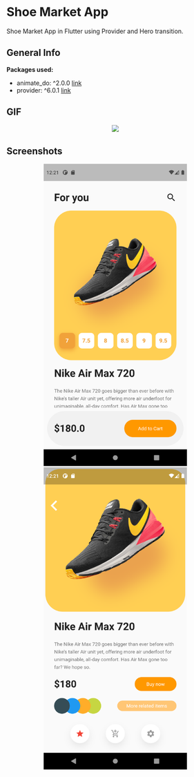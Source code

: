 # Shoe Market App

Shoe Market App in Flutter using Provider and Hero transition.

## General Info

**Packages used:**

- animate_do: ^2.0.0 [link](https://pub.dev/packages/animate_do)
- provider: ^6.0.1 [link](https://pub.dev/packages/provider)

## GIF
<p align="center">
<img src="https://github.com/laguierre/shoe_app/blob/master/screenshots/untitled.gif" height="700">
</p>

## Screenshots
<p align="center">
<img src="https://github.com/laguierre/shoe_app/blob/master/screenshots/Screenshot_1645489268.png" height="700">
<img src="https://github.com/laguierre/shoe_app/blob/master/screenshots/Screenshot_1645489276.png" height="700">
</p>

